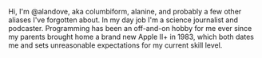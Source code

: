 Hi, I'm @alandove, aka columbiform, alanine, and probably a few other aliases I've forgotten about. In my day job I'm a science journalist and podcaster. Programming has been an off-and-on hobby for me ever since my parents brought home a brand new Apple II+ in 1983, which both dates me and sets unreasonable expectations for my current skill level.
